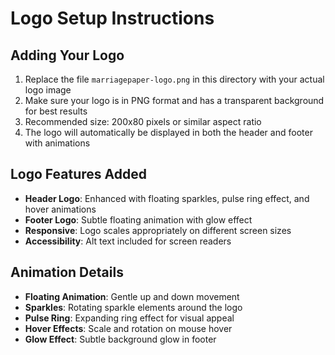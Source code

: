 # Logo Setup Instructions

## Adding Your Logo

1. Replace the file `marriagepaper-logo.png` in this directory with your actual logo image
2. Make sure your logo is in PNG format and has a transparent background for best results
3. Recommended size: 200x80 pixels or similar aspect ratio
4. The logo will automatically be displayed in both the header and footer with animations

## Logo Features Added

- **Header Logo**: Enhanced with floating sparkles, pulse ring effect, and hover animations
- **Footer Logo**: Subtle floating animation with glow effect
- **Responsive**: Logo scales appropriately on different screen sizes
- **Accessibility**: Alt text included for screen readers

## Animation Details

- **Floating Animation**: Gentle up and down movement
- **Sparkles**: Rotating sparkle elements around the logo
- **Pulse Ring**: Expanding ring effect for visual appeal
- **Hover Effects**: Scale and rotation on mouse hover
- **Glow Effect**: Subtle background glow in footer 
